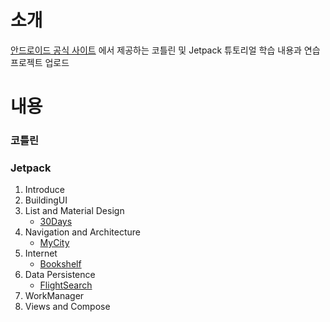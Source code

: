 # 소개
[안드로이드 공식 사이트](https://developer.android.com/courses/android-basics-compose/course?hl=ko)
에서 제공하는 코틀린 및 Jetpack 튜토리얼 학습 내용과 연습 프로젝트 업로드
# 내용
### 코틀린
### Jetpack
1. Introduce
2. BuildingUI
3. List and Material Design
    * [30Days](https://github.com/minjuKwon/kotlinAndCompose-officialTutorial-study/tree/main/jetpackCompose/03.ListAndMaterialDesign/Days30)
4. Navigation and Architecture
    * [MyCity](https://github.com/minjuKwon/kotlinAndCompose-officialTutorial-study/tree/main/jetpackCompose/04.NavigationAndArchitecture/MyCity)
5. Internet
    * [Bookshelf](https://github.com/minjuKwon/kotlinAndCompose-officialTutorial-study/tree/main/jetpackCompose/05.Internet/bookshelf)
6. Data Persistence
    * [FlightSearch](https://github.com/minjuKwon/kotlinAndCompose-officialTutorial-study/tree/main/jetpackCompose/06.DataPersistence/flightSearch)
7. WorkManager
8. Views and Compose
